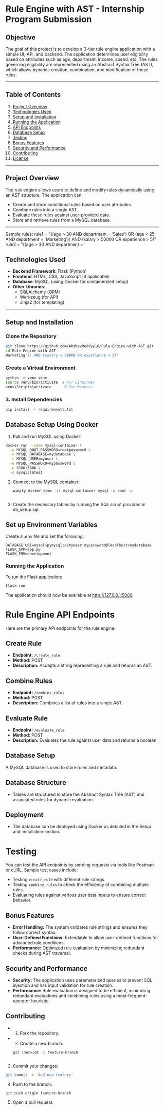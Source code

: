 # Rule Engine with AST - Internship Program Submission

## Objective
The goal of this project is to develop a 3-tier rule engine application with a simple UI, API, and backend. The application determines user eligibility based on attributes such as age, department, income, spend, etc. The rules governing eligibility are represented using an Abstract Syntax Tree (AST), which allows dynamic creation, combination, and modification of these rules.

---

## Table of Contents
1. [Project Overview](#project-overview)
2. [Technologies Used](#technologies-used)
3. [Setup and Installation](#setup-and-installation)
4. [Running the Application](#running-the-application)
5. [API Endpoints](#api-endpoints)
6. [Database Setup](#database-setup)
7. [Testing](#testing)
8. [Bonus Features](#bonus-features)
9. [Security and Performance](#security-and-performance)
10. [Contributing](#contributing)
11. [License](#license)

---

## Project Overview
The rule engine allows users to define and modify rules dynamically using an AST structure. The application can:
- Create and store conditional rules based on user attributes.
- Combine rules into a single AST.
- Evaluate these rules against user-provided data.
- Store and retrieve rules from a MySQL database.
---
Sample rules:
rule1 = "((age > 30 AND department = 'Sales') OR (age < 25 AND department = 'Marketing')) AND (salary > 50000 OR experience > 5)" 
rule2 = "((age > 30 AND department = '


## Technologies Used
- **Backend Framework**: Flask (Python)
- **Frontend**: HTML, CSS, JavaScript (if applicable)
- **Database**: MySQL (using Docker for containerized setup)
- **Other Libraries**:
  - SQLAlchemy (ORM)
  - Werkzeug (for API)
  - Jinja2 (for templating)

---

## Setup and Installation

###  Clone the Repository
```bash
git clone https://github.com/AkshayReddyy16/Rule-Engine-with-AST.git
cd Rule-Engine-with-AST
Marketing')) AND (salary > 20000 OR experience > 5)"
```
###  Create a Virtual Environment
```bash
python -m venv venv
source venv/bin/activate  # For Linux/Mac
venv\Scripts\activate      # For Windows
```
### 3. Install Dependencies
```bash
pip install -r requirements.txt
```
##  Database Setup Using Docker
1. Pull and run MySQL using Docker:
```bash
docker run --name mysql-container \
  -e MYSQL_ROOT_PASSWORD=rootpassword \
  -e MYSQL_DATABASE=mydatabase \
  -e MYSQL_USER=myuser \
  -e MYSQL_PASSWORD=mypassword \
  -p 3306:3306 \
  -d mysql:latest
```
2. Connect to the MySQL container:
   ```bash
   winpty docker exec -it mysql-container mysql -u root -p
  ```
```
3. Create the necessary tables by running the SQL script provided in db_setup.sql.
##  Set up Environment Variables
Create a .env file and set the following:
```env
DATABASE_URI=mysql+pymysql://myuser:mypassword@localhost/mydatabase
FLASK_APP=app.py
FLASK_ENV=development
```
### Running the Application
To run the Flask application:
```bash
flask run
```
The application should now be available at http://127.0.0.1:5000.

# Rule Engine API Endpoints

Here are the primary API endpoints for the rule engine:

## Create Rule

- **Endpoint:** `/create_rule`
- **Method:** POST
- **Description:** Accepts a string representing a rule and returns an AST.

## Combine Rules

- **Endpoint:** `/combine_rules`
- **Method:** POST
- **Description:** Combines a list of rules into a single AST.

## Evaluate Rule

- **Endpoint:** `/evaluate_rule`
- **Method:** POST
- **Description:** Evaluates the rule against user data and returns a boolean.
## Database Setup

A MySQL database is used to store rules and metadata. 

## Database Structure

- Tables are structured to store the Abstract Syntax Tree (AST) and associated rules for dynamic evaluation.

## Deployment

- The database can be deployed using Docker as detailed in the Setup and Installation section.
# Testing

You can test the API endpoints by sending requests via tools like Postman or cURL. Sample test cases include:

- Testing `create_rule` with different rule strings.
- Testing `combine_rules` to check the efficiency of combining multiple rules.
- Evaluating rules against various user data inputs to ensure correct behavior.
## Bonus Features

- **Error Handling:** The system validates rule strings and ensures they follow correct syntax.
- **User-Defined Functions:** Extendable to allow user-defined functions for advanced rule conditions.
- **Performance:** Optimized rule evaluation by minimizing redundant checks during AST traversal.
## Security and Performance

- **Security:** The application uses parameterized queries to prevent SQL injection and has input validation for rule creation.
- **Performance:** Rule evaluation is designed to be efficient, minimizing redundant evaluations and combining rules using a most-frequent-operator heuristic.
## Contributing

- 1. Fork the repository.
- 2. Create a new branch: 
  ```bash
  git checkout -b feature-branch
```
```
3. Commit your changes:
```bash
git commit -m 'Add new feature'
```
4. Push to the branch:
```bash
git push origin feature-branch
```
5. Open a pull request.






